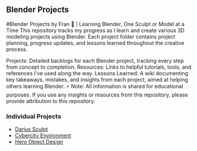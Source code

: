 ## Blender Projects
#Blender Projects by Fran 🎨 | Learning Blender, One Sculpt or Model at a Time
This repository tracks my progress as I learn and create various 3D modeling projects using Blender. Each project folder contains project planning, progress updates, and lessons learned throughout the creative process.

Projects: Detailed backlogs for each Blender project, tracking every step from concept to completion.
Resources: Links to helpful tutorials, tools, and references I've used along the way.
Lessons Learned: A wiki documenting key takeaways, mistakes, and insights from each project, aimed at helping others learning Blender.
⚡ Note: All information is shared for educational purposes. If you use any insights or resources from this repository, please provide attribution to this repository.

### Individual Projects
- [Darius Sculpt](https://github.com/ux-fran/darius-male-hero-sculpt)
- [Cybercity Environment](https://github.com/ux-fran/cybercity-environment)
- [Hero Object Design](https://github.com/ux-fran/hero-object)
